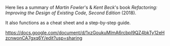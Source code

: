 Here lies a summary of *Martin Fowler*'s & *Kent Beck*'s book *Refactoring: Improving the Design of Existing Code, Second Edition* (2018).

It also functions as a cheat sheet and a step-by-step guide.

https://docs.google.com/document/d/1xzGoukuMImA6rcbpI9QZ4bkTy12eHzcnwonCA7gxq6Y/edit?usp=sharing
